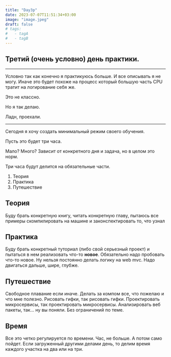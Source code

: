 ```yaml
---
title: "Day3p"
date: 2023-07-07T11:51:34+03:00
image: "image.jpeg"
draft: false
# tags:
#   - tagA
#   - tagB
---
```


## Третий (очень условно) день практики.
---
Условно так как конечно я практикуюсь больше. И все описывать я не могу.
Иначе это будет похоже на процесс который большую часть CPU тратит на логирование себя же.

Это не классно.

Но я так делаю.

Ладн, проехали.

---

Сегодня я хочу создать минимальный режим своего обучения.

Пусть это будет три часа. 

Мало? Много? Зависит от конкретного дня и задача, но в целом это норм.

Три часа будут делится на обязательные части.

1. Теория
2. Практика
3. Путешествие

## Теория

Буду брать конкретную книгу, читать конкретную главу, пытаюсь все примеры скомпилировать на машине и законспектировать то, что узнал 

## Практика

Буду брать конкретный туториал (либо свой серьезный проект) и пытаться в нем реализовать что-то **новое**.
Обязательно надо пробовать что-то новое. Ну нельзя постоянно делать логику на web mvc. Надо двигаться дальше, шире, глубже.

## Путешествие

Свободное плавание если иначе. Делать за компом все, что пожелаю и что мне полезно. Рисовать гифки, так рисовать гифки.
Проектировать микросервисы, так проектировать микросервисы. Анализировать веб пакеты, так... ну вы поняли. Без ограничений по теме.

## Время

Все это четко регулируется по времени. Час, не больше. А потом само пойдет.
Если загруженный другими делами день, то делим время каждого участка на два или на три. 